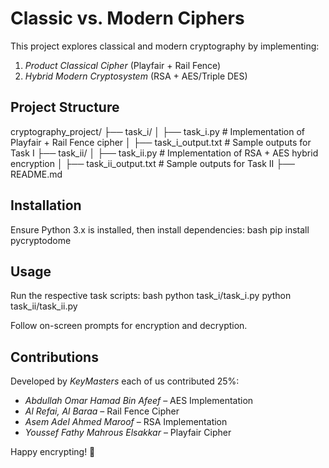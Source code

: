 # Classic vs. Modern Ciphers

This project explores classical and modern cryptography by implementing:

1. *Product Classical Cipher* (Playfair + Rail Fence)
2. *Hybrid Modern Cryptosystem* (RSA + AES/Triple DES)

## Project Structure

cryptography_project/
├── task_i/
│   ├── task_i.py          # Implementation of Playfair + Rail Fence cipher
│   ├── task_i_output.txt  # Sample outputs for Task I
├── task_ii/
│   ├── task_ii.py         # Implementation of RSA + AES hybrid encryption
│   ├── task_ii_output.txt # Sample outputs for Task II
├── README.md


## Installation
Ensure Python 3.x is installed, then install dependencies:
bash
pip install pycryptodome


## Usage
Run the respective task scripts:
bash
python task_i/task_i.py
python task_ii/task_ii.py

Follow on-screen prompts for encryption and decryption.

## Contributions
Developed by *KeyMasters* each of us contributed 25%:
- *Abdullah Omar Hamad Bin Afeef* – AES Implementation
- *Al Refai, Al Baraa* – Rail Fence Cipher
- *Asem Adel Ahmed Maroof* – RSA Implementation
- *Youssef Fathy Mahrous Elsakkar* – Playfair Cipher

Happy encrypting! 🚀
